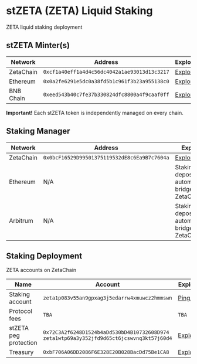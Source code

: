 # stZETA (ZETA) Liquid Staking
ZETA liquid staking deployment

## stZETA Minter(s)

| Network | Address | Explorer |
| -- | -- | -- |
| ZetaChain | `0xcf1a40eff1a4d4c56dc4042a1ae93013d13c3217` | [Explorer](https://zetachain.blockscout.com/address/0xcf1a40eff1a4d4c56dc4042a1ae93013d13c3217) |
| Ethereum | `0x0a2fe6291e5dc0a38fd5b1c961f3b23a955138c0` | [Explorer](https://etherscan.io/address/0x0a2fe6291e5dc0a38fd5b1c961f3b23a955138c0) |
| BNB Chain | `0xeed543b40c7fe37b330824dfc8800a4f9caaf0ff` | [Explorer](https://bscscan.com/address/0xeed543b40c7fe37b330824dfc8800a4f9caaf0ff) |

**Important!** Each stZETA token is independently managed on every chain.

## Staking Manager
| Network | Address | Explorer |
| -- | -- | -- |
| ZetaChain | `0x0bcF16529D99501375119532dE8c6Ea9B7c7604a` | [Explorer](https://zetachain.blockscout.com/address/0x0bcF16529D99501375119532dE8c6Ea9B7c7604a) |
| Ethereum | N/A | Staking deposits are automatically bridged to ZetaChain |
| Arbitrum | N/A | Staking deposits are automatically bridged to ZetaChain |

## Staking Deployment
ZETA accounts on ZetaChain

| Name | Account | Explorer |
| -- | -- | -- |
| Staking account | `zeta1p083v55an9gpxag3j5edarrw4xmuwcz2hmmswn` | [Ping.pub](https://ping.pub/zetachain/account/zeta1p083v55an9gpxag3j5edarrw4xmuwcz2hmmswn) |
| Protocol fees | `TBA` | `TBA` |
| stZETA peg protection | `0x72C3A2f6248D1524b4aDd530bD4B10732608D974` <br> `zeta1wtp69a3y352jfd9d65ct6jcswvnq3kt57j60d4` | [Explorer](https://zetachain.blockscout.com/address/0x72C3A2f6248D1524b4aDd530bD4B10732608D974) |
| Treasury | `0xbF706A06DD2086F6E328E20B028BacDd75Be1CA8` | [Explorer](https://zetachain.blockscout.com/address/0xbF706A06DD2086F6E328E20B028BacDd75Be1CA8) |
